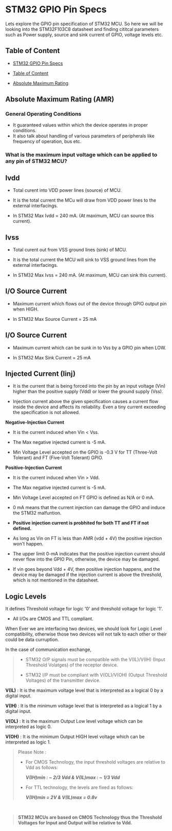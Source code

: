 # STM32 GPIO Pin Specs

Lets explore the GPIO pin specification of STM32 MCU. So here we will be looking into the STM32F103C8 datasheet and finding cititcal parameters such as Power supply, source and sink current of GPIO, voltage levels etc.

## Table of Content

- [STM32 GPIO Pin Specs](#stm32-gpio-pin-specs)

- [Table of Content](#table-of-content)

- [Absolute Maximum Rating](#absolute-maximum-rating)


## Absolute Maximum Rating (AMR)

### General Operating Conditions

- It guaranteed values within which the device operates in proper conditions.
- It also talk about handling of various parameters of peripherals like frequency of operation, bus etc.

### What is the maximum input voltage which can be applied to any pin of STM32 MCU?

## Ivdd
- Total curent into VDD power lines (source) of MCU.

- It is the total current the MCu will draw from VDD power lines to the external interfacings.

- In STM32 Max Ivdd = 240 mA. (At maximum, MCU can source this current). 

## Ivss
- Total curent out from VSS ground lines (sink) of MCU.

- It is the total current the MCU will sink to VSS ground lines from the external interfacings.

- In STM32 Max Ivss = 240 mA. (At maximum, MCU can sink this current).

## I/O Source Current

- Maximum current which flows out of the device through GPIO output pin when HIGH.

- In STM32 Max Source Current = 25 mA

[//]:<> (Add current sourcing example ckt)

## I/O Source Current

- Maximum current which can be sunk in to Vss by a GPIO pin when LOW.

- In STM32 Max Sink Current = 25 mA

[//]:<> (Add current sinking example ckt)

## Injected Current (Iinj)

- It is the current that is being forced into the pin by an input voltage (Vin) higher than the positive supply (Vdd) or lower the ground supply (Vss).

- Injection current above the given specification causes a current flow inside the device and affects its reliability. Even a tiny current exceeding the specification is not allowed.

**Negative-Injection Current**

- It is the current induced when Vin < Vss.

- The Max negative injected current is -5 mA.

- Min Voltage Level accepted on the GPIO is -0.3 V for TT (Three-Volt Tolerant) and FT (Five-Volt Tolerant) GPIO.

**Positive-Injection Current**

- It is the current induced when Vin > Vdd.

- The Max negative injected current is -5 mA.

- Min Voltage Level accepted on FT GPIO is defined as N/A or 0 mA.

- 0 mA means that the current injection can damage the GPIO and induce the STM32 malfuntion.

- **Positive injection current is probhited for both TT and FT if not defined.**

- As long as Vin on FT is less than AMR (vdd + 4V) the positive injection won't happen.

- The upper limit 0-mA indicates that the positive injection current should never flow into the  GPIO Pin, otherwise, the device may be damaged. 

- If vin goes beyond Vdd + 4V, then positive injection happens, and the device may be damaged if the injection current is above the threshold, which is not mentioned in the datasheet.


## Logic Levels

It defines Threshold voltage for logic '0' and threshold voltage for logic '1'.

- All I/Os are CMOS and TTL compliant.

When Ever we are interfacing two devices, we should look for Logic Level compatibility, otherwise those two devices will not talk to each other or their could be data curruption.

In the case of communication exchange,

>- STM32 O/P signals must be compatible with the V(IL)/V(IH) (Input Threshold Volatges) of the receptor device.
>
>- STM32 I/P must be compliant with V(OL)/V(OH) (Output Threshold Voltages) of the transmitter device.

**V(IL)** : It is the maximum voltage level that is interpreted as a logical 0 by a digital input.

**V(IH)** : It is the minimum voltage level that is interpreted as a logical 1 by a digital input.

**V(OL)** : It is the maximum Output Low level voltage which can be interpreted as logic 0.

**V(OH)** : It is the minimum Output HIGH level voltage which can be interpreted as logic 1.

> Please Note :
>
>- For CMOS Technology, the input threshold voltages are relative to Vdd as follows:
>
>   ***V(IH)min : ~ 2/3 Vdd & V(IL)max : ~ 1/3 Vdd***
>
>- For TTL technology, the levels are fixed as follows:
>
>   ***V(IH)min = 2V & V(IL)max = 0.8v***

<br>

> **STM32 MCUs are based on CMOS Technology thus the Threshold Voltages for Input and Output will be relative to Vdd.**















